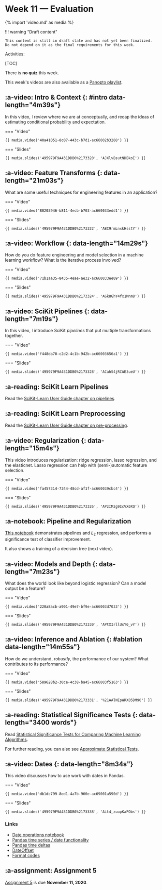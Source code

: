 # Week 11 — Evaluation
{% import 'video.md' as media %}

!!! warning "Draft content"

    This content is still in draft state and has not yet been finalized.
    Do not depend on it as the final requirements for this week.

Activities:

[TOC]

There is **no quiz** this week.

This week's videos are also available as a [Panopto playlist](https://boisestate.hosted.panopto.com/Panopto/Pages/Viewer.aspx?pid=94fc0cc9-53df-43b5-b46d-ac66003dd5e1).

## :a-video: Intro & Context {: #intro data-length="4m39s"}

In this video, I review where we are at conceptually, and recap the ideas of estimating conditional probability and expectation.

=== "Video"

    {{ media.video('40a41051-8c07-443c-b7d1-ac66002b3208') }}

=== "Slides"

    {{ media.slides('495979F9A431DDB0%2173320', 'AJXlvBsutNDBkoE') }}

## :a-video: Feature Transforms {: data-length="21m03s"}

What are some useful techniques for engineering features in an application?

=== "Video"

    {{ media.video('80203946-b811-4ecb-b703-ac660033edd1') }}

=== "Slides"

    {{ media.slides('495979F9A431DDB0%2173322', 'ABC9rmLnxkHsstY') }}

## :a-video: Workflow {: data-length="14m29s"}

How do you do feature engineering and model selection in a machine learning workflow?
What is the iterative process involved?

=== "Video"

    {{ media.video('71b1aa35-8435-4eae-ae32-ac660033ee09') }}

=== "Slides"

    {{ media.slides('495979F9A431DDB0%2173324', 'AGk8GhY4fx1Mnm8') }}

## :a-video: SciKit Pipelines {: data-length="7m19s"}

In this video, I introduce SciKit *pipelines* that put multiple transformations together.

=== "Video"

    {{ media.video('f448da70-c2d2-4c1b-942b-ac66003656a1') }}

=== "Slides"

    {{ media.slides('495979F9A431DDB0%2173328', 'ACahS4jRCAE3ueU') }}

## :a-reading: SciKit Learn Pipelines

Read the [SciKit-Learn User Guide chapter on pipelines](https://scikit-learn.org/stable/modules/compose.html).

## :a-reading: SciKit Learn Preprocessing

Read the [SciKit-Learn User Guide chapter on pre-processing](https://scikit-learn.org/stable/modules/preprocessing.html).

## :a-video: Regularization {: data-length="15m4s"}

This video introduces regularization: ridge regression, lasso regression, and the elasticnet.
Lasso regression can help with (semi-)automatic feature selection.

=== "Video"

    {{ media.video('fa457314-7344-48cd-af1f-ac660039cbc4') }}

=== "Slides"

    {{ media.slides('495979F9A431DDB0%2173326', 'APzIM2g9IcVX0XQ') }}

## :a-notebook: Pipeline and Regularization

[This notebook](../../resources/tutorials/SciKitPipeline.ipynb) demonstrates pipelines and $L_2$ regression, and performs a significance test of classifier improvement.

It also shows a training of a decision tree (next video).

## :a-video: Models and Depth {: data-length="7m23s"}

What does the world look like beyond logistic regression?
Can a model output be a feature?

=== "Video"

    {{ media.video('220a8acb-a901-49e7-bf9e-ac66003d7033') }}

=== "Slides"

    {{ media.slides('495979F9A431DDB0%2173330', 'APtXIrllUsY0_vY') }}

## :a-video: Inference and Ablation {: #ablation data-length="14m55s"}

How do we understand, *robustly*, the performance of our system?
What contributes to its performance?

=== "Video"

    {{ media.video('589628b2-30ce-4c38-ba45-ac66003f5163') }}

=== "Slides"

    {{ media.slides('495979F9A431DDB0%2173331', '%21AAlNEpWRX05DM90') }}

## :a-reading: Statistical Significance Tests {: data-length="3400 words"}

Read [Statistical Significance Tests for Comparing Machine Learning Algorithms](https://machinelearningmastery.com/statistical-significance-tests-for-comparing-machine-learning-algorithms/).

For further reading, you can also see [Approximate Statistical Tests](http://dx.doi.org/10.1162/089976698300017197).

## :a-video: Dates {: data-length="8m34s"}

This video discusses how to use work with dates in Pandas.

=== "Video"

    {{ media.video('db1dc799-8ed1-4a7b-960e-ac69001a590d') }}

=== "Slides"

    {{ media.slides('495979F9A431DDB0%2173338', 'ALt4_zuupKaPObs') }}

### Links

- [Date operations notebook](./Dates.ipynb)
- [Pandas time series / date functionality](https://pandas.pydata.org/pandas-docs/stable/user_guide/timeseries.html)
- [Pandas time deltas](https://pandas.pydata.org/pandas-docs/stable/user_guide/timedeltas.html)
- [DateOffset](https://pandas.pydata.org/pandas-docs/stable/reference/offset_frequency.html)
- [Format codes](https://docs.python.org/3/library/datetime.html#strftime-and-strptime-behavior)

## :a-assignment: Assignment 5

[Assignment 5](../../assignments/A5/index.md) is due **November 11, 2020**.
